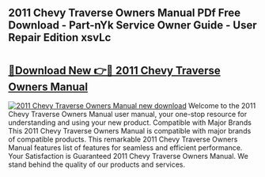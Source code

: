 ## 2011 Chevy Traverse Owners Manual PDf Free Download - Part-nYk Service Owner Guide - User Repair Edition xsvLc

# <h2><a href="http://bc2760.oget.top/?id=2011+Chevy+Traverse+Owners+Manual">🔗Download New 👉🔴 2011 Chevy Traverse Owners Manual</a></h2>

[![2011 Chevy Traverse Owners Manual new download](https://i.imgur.com/5g1atiW.png)](http://bc2760.oget.top/?id=2011+Chevy+Traverse+Owners+Manual)
Welcome to the 2011 Chevy Traverse Owners Manual user manual, your one-stop resource for understanding and using your new product. Compatible with Major Brands This 2011 Chevy Traverse Owners Manual is compatible with major brands of compatible products. This remarkable 2011 Chevy Traverse Owners Manual features list of features for seamless and efficient performance. Your Satisfaction is Guaranteed 2011 Chevy Traverse Owners Manual. We stand behind the quality of our products and services.
